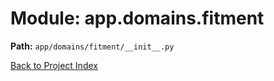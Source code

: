 # Module: app.domains.fitment

**Path:** `app/domains/fitment/__init__.py`

[Back to Project Index](../../../../index.md)
